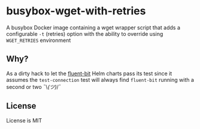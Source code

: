 # busybox-wget-with-retries

A busybox Docker image containing a wget wrapper script that adds a configurable `-t` (retries) option with the ability to override using `WGET_RETRIES` environment

## Why?

As a dirty hack to let the [fluent-bit](https://github.com/fluent/helm-charts/blob/main/charts/fluent-bit/templates/tests/test-connection.yaml) Helm charts pass its test since it assumes the `test-connection` test will always find `fluent-bit` running with a second or two ¯\\_(ツ)_/¯

## License

License is MIT
